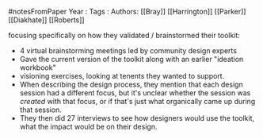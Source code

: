 #notesFromPaper
Year   :
Tags   :
Authors: [[Bray]] [[Harrington]] [[Parker]] [[Diakhate]] [[Roberts]]

focusing specifically on how they validated / brainstormed their toolkit:

 - 4 virtual brainstorming meetings led by community design experts
 - Gave the current version of the toolkit along with an earlier "ideation workbook"
 - visioning exercises, looking at tenents they wanted to support.
 - When describing the design process, they mention that each design session had a different focus, but it's unclear whether the session was *created* with that focus, or if that's just what organically came up during that session.
 - They then did 27 interviews to see how designers would use the toolkit, what the impact would be on their design.
